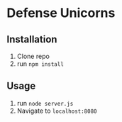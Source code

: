 # Defense Unicorns

<!-- ![(description)](https://raw.githubusercontent.com/your github username/repo name/main/file name.PNG) -->

<!-- ## How It's Made:

**Tech used:** HTML, CSS, JavaScript, Node.js

[about] -->

## Installation

1. Clone repo
2. run `npm install`

## Usage

1. run `node server.js`
2. Navigate to `localhost:8080`